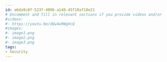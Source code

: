 ```yaml
---
id: a6da9c8f-523f-4806-a140-45f10af18e21
# Uncomment and fill in relevant sections if you provide videos and/or images
#videos:
#- https://youtu.be/dQw4w9WgXcQ
#images:
#- image1.png
#- image2.png
#- image3.png
tags:
- Security
---
```

